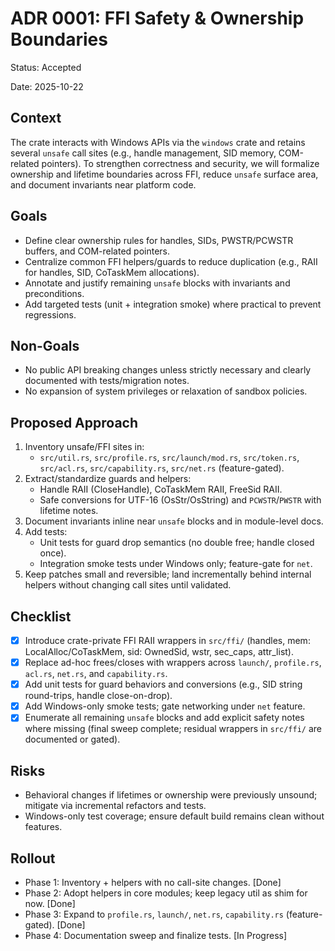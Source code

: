 # ADR 0001: FFI Safety & Ownership Boundaries

Status: Accepted

Date: 2025-10-22

## Context

The crate interacts with Windows APIs via the `windows` crate and retains several `unsafe` call sites (e.g., handle management, SID memory, COM-related pointers). To strengthen correctness and security, we will formalize ownership and lifetime boundaries across FFI, reduce `unsafe` surface area, and document invariants near platform code.

## Goals

- Define clear ownership rules for handles, SIDs, PWSTR/PCWSTR buffers, and COM-related pointers.
- Centralize common FFI helpers/guards to reduce duplication (e.g., RAII for handles, SID, CoTaskMem allocations).
- Annotate and justify remaining `unsafe` blocks with invariants and preconditions.
- Add targeted tests (unit + integration smoke) where practical to prevent regressions.

## Non-Goals

- No public API breaking changes unless strictly necessary and clearly documented with tests/migration notes.
- No expansion of system privileges or relaxation of sandbox policies.

## Proposed Approach

1. Inventory unsafe/FFI sites in:
   - `src/util.rs`, `src/profile.rs`, `src/launch/mod.rs`, `src/token.rs`, `src/acl.rs`, `src/capability.rs`, `src/net.rs` (feature-gated).
2. Extract/standardize guards and helpers:
   - Handle RAII (CloseHandle), CoTaskMem RAII, FreeSid RAII.
   - Safe conversions for UTF-16 (OsStr/OsString) and `PCWSTR`/`PWSTR` with lifetime notes.
3. Document invariants inline near `unsafe` blocks and in module-level docs.
4. Add tests:
   - Unit tests for guard drop semantics (no double free; handle closed once).
   - Integration smoke tests under Windows only; feature-gate for `net`.
5. Keep patches small and reversible; land incrementally behind internal helpers without changing call sites until validated.

## Checklist

- [x] Introduce crate-private FFI RAII wrappers in `src/ffi/` (handles, mem: LocalAlloc/CoTaskMem, sid: OwnedSid, wstr, sec_caps, attr_list).
- [x] Replace ad-hoc frees/closes with wrappers across `launch/`, `profile.rs`, `acl.rs`, `net.rs`, and `capability.rs`.
- [x] Add unit tests for guard behaviors and conversions (e.g., SID string round-trips, handle close-on-drop).
- [x] Add Windows-only smoke tests; gate networking under `net` feature.
- [x] Enumerate all remaining `unsafe` blocks and add explicit safety notes where missing (final sweep complete; residual wrappers in `src/ffi/` are documented or gated).

## Risks

- Behavioral changes if lifetimes or ownership were previously unsound; mitigate via incremental refactors and tests.
- Windows-only test coverage; ensure default build remains clean without features.

## Rollout

- Phase 1: Inventory + helpers with no call-site changes. [Done]
- Phase 2: Adopt helpers in core modules; keep legacy util as shim for now. [Done]
- Phase 3: Expand to `profile.rs`, `launch/`, `net.rs`, `capability.rs` (feature-gated). [Done]
- Phase 4: Documentation sweep and finalize tests. [In Progress]
